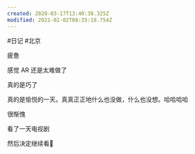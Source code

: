 ```yaml
---
created: 2020-03-17T13:40:38.325Z
modified: 2021-02-02T08:35:18.754Z
---
```

#日记 #北京

<!-- @timer "date":"Fri Jan 10 2020 08:08:30 GMT+0800 (CST)" -->

疲惫

<!-- @timer "date":"Fri Jan 10 2020 10:28:26 GMT+0800 (CST)","duration":"about 2 hours" -->

感觉 AR 还是太难做了

<!-- @timer "date":"Fri Jan 10 2020 12:34:16 GMT+0800 (CST)","duration":"about 2 hours" -->

真的是巧了

<!-- @timer "date":"Fri Jan 10 2020 16:35:49 GMT+0800 (CST)","duration":"about 4 hours" -->

真的是愉悦的一天。真真正正地什么也没做，什么也没想。哈哈哈哈

<!-- @timer "date":"Fri Jan 10 2020 17:52:16 GMT+0800 (CST)","duration":"about 1 hour" -->

很惭愧

<!-- @timer "date":"Fri Jan 10 2020 20:04:35 GMT+0800 (CST)","duration":"about 2 hours" -->

看了一天电视剧

然后决定继续看:full_moon_with_face:
